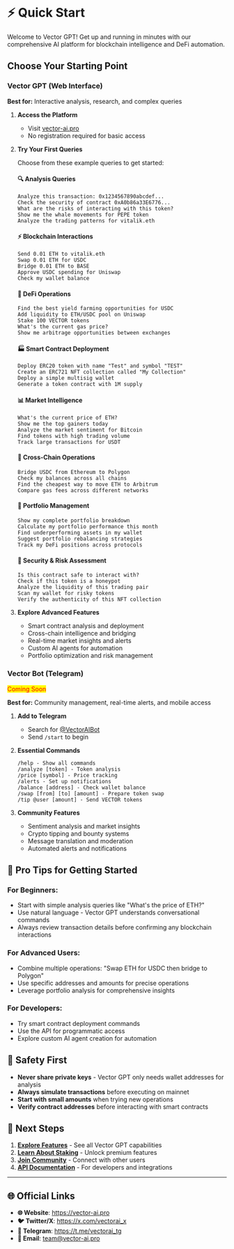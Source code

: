 # ⚡ Quick Start

Welcome to Vector GPT! Get up and running in minutes with our comprehensive AI platform for blockchain intelligence and DeFi automation.

## Choose Your Starting Point

### Vector GPT (Web Interface)

**Best for:** Interactive analysis, research, and complex queries

1. **Access the Platform**
   * Visit [vector-ai.pro](https://vector-ai.pro)
   * No registration required for basic access

2. **Try Your First Queries**

   Choose from these example queries to get started:

   #### 🔍 **Analysis Queries**
   ```
   Analyze this transaction: 0x1234567890abcdef...
   Check the security of contract 0xA0b86a33E6776...
   What are the risks of interacting with this token?
   Show me the whale movements for PEPE token
   Analyze the trading patterns for vitalik.eth
   ```

   #### ⚡ **Blockchain Interactions**
   ```
   Send 0.01 ETH to vitalik.eth
   Swap 0.01 ETH for USDC
   Bridge 0.01 ETH to BASE
   Approve USDC spending for Uniswap
   Check my wallet balance
   ```

   #### 🚀 **DeFi Operations**
   ```
   Find the best yield farming opportunities for USDC
   Add liquidity to ETH/USDC pool on Uniswap
   Stake 100 VECTOR tokens
   What's the current gas price?
   Show me arbitrage opportunities between exchanges
   ```

   #### 🏭 **Smart Contract Deployment**
   ```
   Deploy ERC20 token with name "Test" and symbol "TEST"
   Create an ERC721 NFT collection called "My Collection"
   Deploy a simple multisig wallet
   Generate a token contract with 1M supply
   ```

   #### 📊 **Market Intelligence**
   ```
   What's the current price of ETH?
   Show me the top gainers today
   Analyze the market sentiment for Bitcoin
   Find tokens with high trading volume
   Track large transactions for USDT
   ```

   #### 🔗 **Cross-Chain Operations**
   ```
   Bridge USDC from Ethereum to Polygon
   Check my balances across all chains
   Find the cheapest way to move ETH to Arbitrum
   Compare gas fees across different networks
   ```

   #### 🎯 **Portfolio Management**
   ```
   Show my complete portfolio breakdown
   Calculate my portfolio performance this month
   Find underperforming assets in my wallet
   Suggest portfolio rebalancing strategies
   Track my DeFi positions across protocols
   ```

   #### 🚨 **Security & Risk Assessment**
   ```
   Is this contract safe to interact with?
   Check if this token is a honeypot
   Analyze the liquidity of this trading pair
   Scan my wallet for risky tokens
   Verify the authenticity of this NFT collection
   ```

3. **Explore Advanced Features**
   * Smart contract analysis and deployment
   * Cross-chain intelligence and bridging
   * Real-time market insights and alerts
   * Custom AI agents for automation
   * Portfolio optimization and risk management

### Vector Bot (Telegram)

<mark style="color:red;">Coming Soon</mark>

**Best for:** Community management, real-time alerts, and mobile access

1. **Add to Telegram**
   * Search for [@VectorAIBot](https://t.me/VectorAIBot)
   * Send `/start` to begin

2. **Essential Commands**
   ```
   /help - Show all commands
   /analyze [token] - Token analysis
   /price [symbol] - Price tracking
   /alerts - Set up notifications
   /balance [address] - Check wallet balance
   /swap [from] [to] [amount] - Prepare token swap
   /tip @user [amount] - Send VECTOR tokens
   ```

3. **Community Features**
   * Sentiment analysis and market insights
   * Crypto tipping and bounty systems
   * Message translation and moderation
   * Automated alerts and notifications

## 🎯 **Pro Tips for Getting Started**

### **For Beginners:**
- Start with simple analysis queries like "What's the price of ETH?"
- Use natural language - Vector GPT understands conversational commands
- Always review transaction details before confirming any blockchain interactions

### **For Advanced Users:**
- Combine multiple operations: "Swap ETH for USDC then bridge to Polygon"
- Use specific addresses and amounts for precise operations
- Leverage portfolio analysis for comprehensive insights

### **For Developers:**
- Try smart contract deployment commands
- Use the API for programmatic access
- Explore custom AI agent creation for automation

## 🔐 **Safety First**

- **Never share private keys** - Vector GPT only needs wallet addresses for analysis
- **Always simulate transactions** before executing on mainnet
- **Start with small amounts** when trying new operations
- **Verify contract addresses** before interacting with smart contracts

## 🚀 **Next Steps**

1. **[Explore Features](comprehensive-features.md)** - See all Vector GPT capabilities
2. **[Learn About Staking](../../token-and-economics/staking.md)** - Unlock premium features
3. **[Join Community](https://t.me/vectorai_tg)** - Connect with other users
4. **[API Documentation](api-reference.md)** - For developers and integrations

---

## 🌐 **Official Links**

- **🌐 Website**: https://vector-ai.pro
- **🐦 Twitter/X**: https://x.com/vectorai_x
- **💬 Telegram**: https://t.me/vectorai_tg
- **📧 Email**: team@vector-ai.pro
